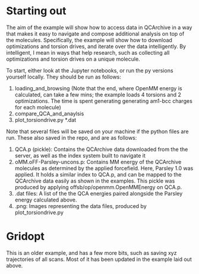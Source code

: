 
# Starting out

The aim of the example will show how to access data in QCArchive in a way that makes it easy to navigate and compose additional analysis on top of the molecules. Specifically, the example will show how to download optimizations and torsion drives, and iterate over the data intelligently. By intelligent, I mean in ways that help research, such as collecting all optimizations and torsion drives on a unique molecule.

To start, either look at the Jupyter notebooks, or run the py versions yourself locally. They should be run as follows:

1. loading_and_browsing (Note that the end, where OpenMM energy is calculated, can take a few mins; the example loads 4 torsions and 2 optimizations. The time is spent generating generating am1-bcc charges for each molecule)
2. compare_QCA_and_anaylsis
3. plot_torsiondrive.py \*.dat

Note that several files will be saved on your machine if the python files are run. These also saved in the repo, and are as follows:

1. QCA.p (pickle): Contains the QCArchive data downloaded from the the server, as well as the index system built to navigate it
2. oMM.oFF-Parsley-uncons.p: Contains MM energy of the QCArchive molecules as determined by the applied forcefield. Here, Parsley 1.0 was applied. It holds a similar index to QCA.p, and can be mapped to the QCArchive data easily as shown in the examples. This pickle was produced by applying offsb/op/openmm.OpenMMEnergy on QCA.p.
3. \.dat files: A list of the the QCA energies paired alongside the Parsley energy calculated above.
4. \.png: Images representing the data files, produced by plot_torsiondrive.py

# Gridopt 

This is an older example, and has a few more bits, such as saving xyz trajectories of all scans. Most of it has been updated in the example laid out above.
